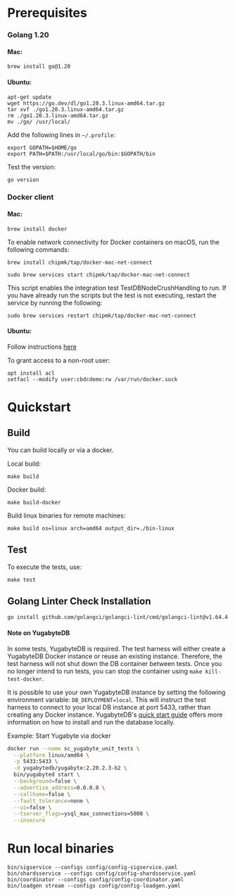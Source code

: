 # Prerequisites

### Golang 1.20

#### Mac:

```shell
brew install go@1.20
```

#### Ubuntu:

```shell
apt-get update
wget https://go.dev/dl/go1.20.3.linux-amd64.tar.gz
tar xvf ./go1.20.3.linux-amd64.tar.gz
rm ./go1.20.3.linux-amd64.tar.gz
mv ./go/ /usr/local/
```

Add the following lines in `~/.profile`:

```shell
export GOPATH=$HOME/go
export PATH=$PATH:/usr/local/go/bin:$GOPATH/bin
```

Test the version:

```shell
go version
```

### Docker client

#### Mac:

```shell
brew install docker
```

To enable network connectivity for Docker containers on macOS, run the following commands:

```shell
brew install chipmk/tap/docker-mac-net-connect
```

```shell
sudo brew services start chipmk/tap/docker-mac-net-connect
```

This script enables the integration test TestDBNodeCrushHandling to run.
If you have already run the scripts but the test is not executing, restart the service by running the following:
```shell
sudo brew services restart chipmk/tap/docker-mac-net-connect
```


#### Ubuntu:

Follow instructions [here](https://docs.docker.com/engine/install/ubuntu/)

To grant access to a non-root user:

```shell
apt install acl
setfacl --modify user:cbdcdemo:rw /var/run/docker.sock
```

# Quickstart

## Build

You can build locally or via a docker.

Local build:

```shell
make build
```

Docker build:

```shell
make build-docker
```

Build linux binaries for remote machines:

```shell
make build os=linux arch=amd64 output_dir=./bin-linux
```

## Test

To execute the tests, use:

```shell
make test
```

## Golang Linter Check Installation

```shell
go install github.com/golangci/golangci-lint/cmd/golangci-lint@v1.64.4
```

#### Note on YugabyteDB

In some tests, YugabyteDB is required.
The test harness will either create a YugabyteDB Docker instance or reuse an existing instance.
Therefore, the test harness will not shut down the DB container between tests.
Once you no longer intend to run tests, you can stop the container using `make kill-test-docker`.

It is possible to use your own YugabyteDB instance by setting the following environment variable: `DB_DEPLOYMENT=local`.
This will instruct the test harness to connect to your local DB instance at port 5433, rather than creating any Docker instance.
YugabyteDB's [quick start guide](https://docs.yugabyte.com/preview/quick-start/) offers more information on how to install and run the database locally.

Example: Start Yugabyte via docker

```bash
docker run --name sc_yugabyte_unit_tests \
  --platform linux/amd64 \
  -p 5433:5433 \
  -d yugabytedb/yugabyte:2.20.2.3-b2 \
  bin/yugabyted start \
  --background=false \
  --advertise_address=0.0.0.0 \
  --callhome=false \
  --fault_tolerance=none \
  --ui=false \
  --tserver_flags=ysql_max_connections=5000 \
  --insecure
```

# Run local binaries

```shell
bin/sigservice --configs config/config-sigservice.yaml
bin/shardsservice --configs config/config-shardsservice.yaml
bin/coordinator --configs config/config-coordinator.yaml
bin/loadgen stream --configs config/config-loadgen.yaml
```
